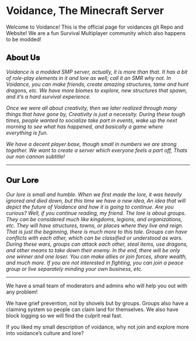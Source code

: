 # Voidance, The Minecraft Server


Welcome to Voidance! This is the official page for voidances git Repo and Website!
We are a fun Survival Multiplayer community which also happens to be modded!

**𝐀𝐛𝐨𝐮𝐭 𝐔𝐬**
------------------------------------------------------------------------------------------------------

_Voidance is a modded SMP server, actually, it is more than that. It has a bit of role-play elements in it and lore as well; call it an SMR why not. In Voidance, you can make friends, create amazing structures, tame and hunt dragons, etc. We have more biomes to explore, new structures that spawn, and it’s a hard survival experience._

_Once we were all about creativity, then we later realized through many things that have gone by, Creativity is just a necessity. During these tough times, people wanted to socialize take part in events, wake up the next morning to see what has happened, and basically a game where everything is fun._

_We have a decent player base, though small in numbers we are strong together. We want to create a server which everyone feels a part off, Thats our non cannon subtitle!_

------------------------------------------------------------------------------------------------------
**𝐎𝐮𝐫 𝐋𝐨𝐫𝐞**
------------------------------------------------------------------------------------------------------

_Our lore is small and humble. When we first made the lore, it was heavily ignored and died down, but this time we have a new idea, An idea that will depict the future of Voidance and how it is going to continue. Are you curious? Well, if you continue reading, my friend. The lore is about groups. They can be considered much like kingdoms, legions, and organizations, etc. They will have structures, towns, or places where they live and reign. That is just the beginning, there is much more to this tale. Groups can have conflicts with each other, which can be classified or understood as wars. During these wars, groups can attack each other, steal items, use dragons, and other means to take down their enemy. In the end, there will be only one winner and one loser. You can make allies or join forces, share wealth, and much more. If you are not interested in fighting, you can join a peace group or live separately minding your own business, etc._

------------------------------------------------------------------------------------------------------


We have a small team of moderators and admins who will help you out with any problem!

We have grief prevention, not by shovels but by groups. Groups also have a claiming system so people can claim land for themselves. We also have block logging so we will find the culprit real fast.

If you liked my small description of voidance, why not join and explore more into voidance’s culture and  lore?

